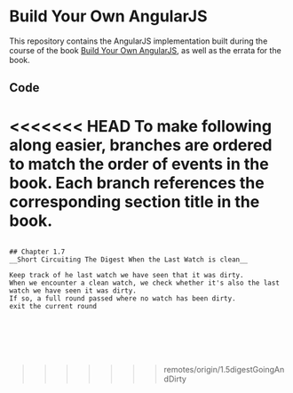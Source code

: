 # Build Your Own AngularJS

This repository contains the AngularJS implementation built during the course of the book [Build Your Own AngularJS](http://teropa.info/build-your-own-angular), as well as the errata for the book.

## Code

<<<<<<< HEAD
To make following along easier, branches are ordered to match the order of events in the book. Each branch references the corresponding section title in the book.
=======
```

## Chapter 1.7
__Short Circuiting The Digest When the Last Watch is clean__

Keep track of he last watch we have seen that it was dirty.
When we encounter a clean watch, we check whether it's also the last watch we have seen it was dirty.
If so, a full round passed where no watch has been dirty.
exit the current round







```
>>>>>>> remotes/origin/1.5digestGoingAndDirty
